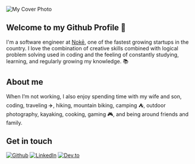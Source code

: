 ![My Cover Photo](https://media-exp1.licdn.com/dms/image/C5616AQG_TzbqmhEAhg/profile-displaybackgroundimage-shrink_350_1400/0?e=1600905600&v=beta&t=5OvJRqu07oEEijBphmYPX5mjKb1anr-fUvV7eybn8L4)
## Welcome to my Github Profile 👋
I'm a software engineer at [Nokē](https://noke.com/), one of the fastest growing startups in the country.  I love the combination of creative skills combined with logical problem solving used in coding and the feeling of constantly studying, learning, and regularly growing my knowledge. 📚

## About me

When I’m not working, I also enjoy spending time with my wife and son, coding, traveling ✈️, hiking, mountain biking, camping ⛺, outdoor photography, kayaking, cooking, gaming 🎮, and being around friends and family.

## Get in touch

<p align="left">
	<a href="https://github.com/michaeljamie"><img  src="https://img.shields.io/badge/Github--_.svg?style=social&logo=github" alt="Github"></a>
  <a href="https://www.linkedin.com/in/michaeljamiejohnston/"><img src="https://img.shields.io/badge/LinkedIn--_.svg?style=social&logo=linkedin" alt="LinkedIn"></a>
	<a href="https://dev.to/michaeljamie"><img src="https://img.shields.io/badge/Dev.to--_.svg?style=social&logo=dev.to" alt="Dev.to"></a>
</p>

